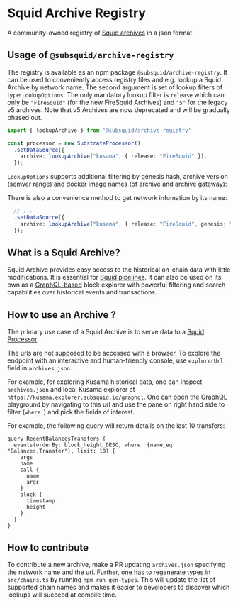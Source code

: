 # Squid Archive Registry

A community-owned registry of [Squid archives](https://github.com/subsquid/squid/tree/master/substrate-archive) in a json format. 

## Usage of `@subsquid/archive-registry`

The registry is available as an npm package `@subsquid/archive-registry`. It can be used to conveniently access registry files and e.g. lookup a Squid Archive by network name. The second argument is set of lookup filters of type `LookupOptions`. The only mandatory lookup filter is `release` which can only be `"FireSquid"` (for the new FireSquid Archives) and `"5"` for the legacy v5 archives. Note that v5 Archives are now deprecated and will be gradually phased out.

```typescript
import { lookupArchive } from '@subsquid/archive-registry'

const processor = new SubstrateProcessor()
  .setDataSource({
    archive: lookupArchive("kusama", { release: "FireSquid" }), 
  });

```

`LookupOptions` supports additional filtering by genesis hash, archive version (semver range) and docker image names (of archive and archive gateway):

There is also a convenience method to get network infomation by its name:
```typescript
  // ...
  .setDataSource({
    archive: lookupArchive("kusama", { release: "FireSquid", genesis: "0xb0a8d493285c2df73290dfb7e61f870f17b41801197a149ca93654499ea3dafe" }), 
  });
```



## What is a Squid Archive?

Squid Archive provides easy access to the historical on-chain data with little modifications. It is essential for [Squid pipelines](https://github.com/subsquid/squid-template). It can also be used on its own as a [GraphQL-based](https://graphql.org/) block explorer with powerful filtering and search capabilities over historical events and transactions.


## How to use an Archive ?

The primary use case of a Squid Archive is to serve data to a [Squid Processor](https://github.com/subsquid/squid/tree/master/substrate-processor)

The urls are not supposed to be accessed with a browser. To explore the endpoint with an interactive and human-friendly console, use `explorerUrl` field in `archives.json`. 

For example, for exploring Kusama historical data, one can inspect `archives.json` and local Kusama explorer at  `https://kusama.explorer.subsquid.io/graphql`. One can open the GraphQL playground by navigating to this url and use the pane on right hand side to filter (`where:`) and pick the fields of interest.

For example, the following query will return details on the last 10 transfers:

```gql
query RecentBalancesTransfers {
  events(orderBy: block_height_DESC, where: {name_eq: "Balances.Transfer"}, limit: 10) {
    args
    name
    call {
      name
      args
    }
    block {
      timestamp
      height
    }
  }
}

```

## How to contribute

To contribute a new archive, make a PR updating `archives.json` specifying the network name and the url. Further, one has to regenerate types in `src/chains.ts` by running `npm run gen-types`. This will update the list of supported chain names and makes it easier to developers to discover which lookups will succeed at compile time.
